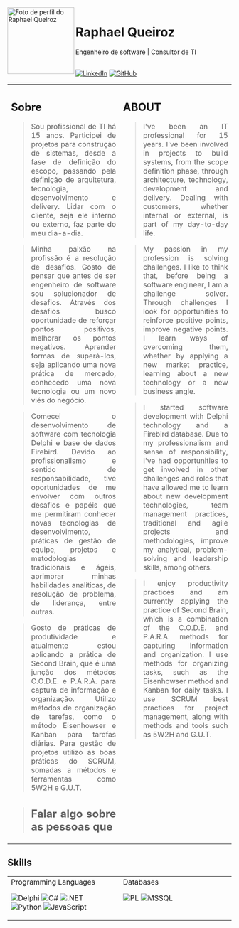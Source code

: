 <img align="left" width="150px" weight="150px" padding="20px" alt="Foto de perfil do Raphael Queiroz" src="https://media.licdn.com/dms/image/C4D03AQEO1dE6beX7VQ/profile-displayphoto-shrink_800_800/0/1516868174449?e=1715817600&v=beta&t=ZpPF0ME55u7MqRVKy0GzvJpdFFKuFXBJsH4D3vveOCU">

<h1>Raphael Queiroz</h1>
Engenheiro de software | Consultor de TI
<br/><br/>

[![LinkedIn](https://img.shields.io/badge/LinkedIn-0077B5?style=for-the-badge&logo=linkedin&logoColor=white)](https://www.linkedin.com/in/engqroz.io/)
[![GitHub](https://img.shields.io/badge/GitHub-100000?style=for-the-badge&logo=github&logoColor=white)](https://github.com/engqroz-io)

<table>
<td style="Width:50%; text-align: justify; vertical-align: top">

## Sobre
> Sou profissional de TI há 15 anos. Participei de projetos para construção de sistemas, desde a fase de definição do escopo, passando pela definição de arquitetura, tecnologia, desenvolvimento e delivery. Lidar com o cliente, seja ele interno ou externo, faz parte do meu dia-a-dia.

> Minha paixão na profissão é a resolução de desafios. Gosto de pensar que antes de ser engenheiro de software sou solucionador de desafios. Através dos desafios busco oportunidade de reforçar pontos positivos, melhorar os pontos negativos. Aprender formas de superá-los, seja aplicando uma nova prática de mercado, conhecedo uma nova tecnologia ou um novo viés do negócio.

> Comecei o desenvolvimento de software com tecnologia Delphi e base de dados Firebird. Devido ao profissionalismo e sentido de responsabilidade, tive oportunidades de me envolver com outros desafios e papéis que me permitiram conhecer novas tecnologias de desenvolvimento, práticas de gestão de equipe, projetos e metodologias tradicionais e ágeis, aprimorar minhas habilidades analíticas, de resolução de problema, de liderança, entre outras.

> Gosto de práticas de produtividade e atualmente estou aplicando a prática de Second Brain, que é uma junção dos métodos C.O.D.E. e P.A.R.A. para captura de informação e organização. Utilizo métodos de organização de tarefas, como o método Eisenhowser e Kanban para tarefas diárias. Para gestão de projetos utilizo as boas práticas do SCRUM, somadas a métodos e ferramentas como 5W2H e G.U.T.

> ## Falar algo sobre as pessoas que 

</td>
<td style="Width:50%; text-align: justify; vertical-align: top">

## ABOUT

>I've been an IT professional for 15 years. I've been involved in projects to build systems, from the scope definition phase, through architecture, technology, development and delivery. Dealing with customers, whether internal or external, is part of my day-to-day life.

>My passion in my profession is solving challenges. I like to think that, before being a software engineer, I am a challenge solver. Through challenges I look for opportunities to reinforce positive points, improve negative points. I learn ways of overcoming them, whether by applying a new market practice, learning about a new technology or a new business angle.

>I started software development with Delphi technology and a Firebird database. Due to my professionalism and sense of responsibility, I've had opportunities to get involved in other challenges and roles that have allowed me to learn about new development technologies, team management practices, traditional and agile projects and methodologies, improve my analytical, problem-solving and leadership skills, among others.

>I enjoy productivity practices and am currently applying the practice of Second Brain, which is a combination of the C.O.D.E. and P.A.R.A. methods for capturing information and organization. I use methods for organizing tasks, such as the Eisenhowser method and Kanban for daily tasks. I use SCRUM best practices for project management, along with methods and tools such as 5W2H and G.U.T.

</td>
</table>

<H2> Skills </H2>
<table>
<tr>
<td style="Width: 50%; vertical-align: top"> Programming Languages

![Delphi](https://img.shields.io/badge/Delphi-CC342D?style=for-the-badge&logo=delphi&logoColor=white)
![C#](https://img.shields.io/badge/C%23-239120?style=for-the-badge&logo=c-sharp&logoColor=white)
![.NET](https://img.shields.io/badge/.NET-5C2D91?style=for-the-badge&logo=.net&logoColor=white)
![Python](https://img.shields.io/badge/python-3670A0?style=for-the-badge&logo=python&logoColor=ffdd54)
![JavaScript](https://img.shields.io/badge/JavaScript-F7DF1E?style=for-the-badge&logo=javascript&logoColor=black)

</td>
<td style="Width: 50%; vertical-align: top"> Databases

![PL](https://img.shields.io/badge/PL%2FSQL-FFFFFF?style=for-the-badge&logo=oracle&logoColor=FF0000&labelColor=FFFFFF&color=FF0000)
![MSSQL](https://img.shields.io/badge/SQL%20Server-CC2927?style=for-the-badge&logo=microsoftsqlserver&labelColor=CC2927&color=FFFFFF)

</td>
</tr>
